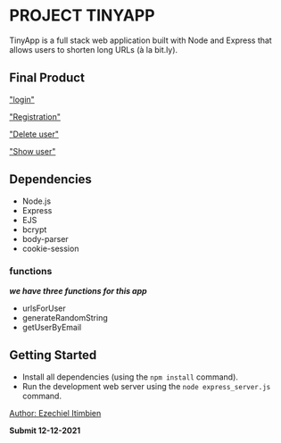 # PROJECT TINYAPP

TinyApp is a full stack web application built with Node and Express that allows users to shorten long URLs (à la bit.ly).

## Final Product

["login"](#/login)

["Registration"](#/urls/register)

["Delete user"](#/urls/delete)

["Show user"](#/urls/edit)


## Dependencies

- Node.js
- Express
- EJS
- bcrypt
- body-parser
- cookie-session

### functions 

__<i>we have three functions for this app</i>__

*  urlsForUser
* generateRandomString 
* getUserByEmail

## Getting Started

- Install all dependencies (using the `npm install` command).
- Run the development web server using the `node express_server.js` command.

 [Author: Ezechiel Itimbien](#papaezechiel@gmail.com)

__Submit 12-12-2021__

